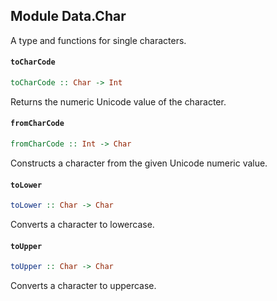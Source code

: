 ## Module Data.Char

A type and functions for single characters.

#### `toCharCode`

``` purescript
toCharCode :: Char -> Int
```

Returns the numeric Unicode value of the character.

#### `fromCharCode`

``` purescript
fromCharCode :: Int -> Char
```

Constructs a character from the given Unicode numeric value.

#### `toLower`

``` purescript
toLower :: Char -> Char
```

Converts a character to lowercase.

#### `toUpper`

``` purescript
toUpper :: Char -> Char
```

Converts a character to uppercase.


